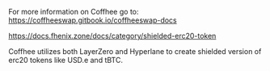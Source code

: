 
For more information on Coffhee go to:
https://coffheeswap.gitbook.io/coffheeswap-docs

https://docs.fhenix.zone/docs/category/shielded-erc20-token

Coffhee utilizes both LayerZero and Hyperlane to create shielded version of erc20 tokens like USD.e and tBTC.
